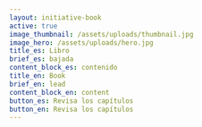 ```yaml
---
layout: initiative-book
active: true
image_thumbnail: /assets/uploads/thumbnail.jpg
image_hero: /assets/uploads/hero.jpg
title_es: Libro
brief_es: bajada
content_block_es: contenido
title_en: Book
brief_en: lead
content_block_en: content
button_es: Revisa los capítulos
button_en: Revisa los capítulos
---
```

